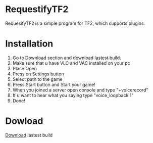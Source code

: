 # RequestifyTF2
RequesifyTF2 is a simple program for TF2, which supports plugins.
# Installation
1. Go to Download section and download lastest build.
2. Make sure that u have VLC and VAC installed on your pc
3. Place Open
4. Press on Settings button
5. Select path to the game
6. Press Start button and Start your game!
7. When you joined a server open console and type "+voicerecord"
8. If u want to hear what you saying type "voice_loopback 1"
9. Done!
# Dowload
[Download](https://ci.appveyor.com/api/projects/weespin26279/RequestifyTF2/artifacts/scr%2FGUI%2FRequestifyTF2GUI%2Fbin%2FDebug%2FRequestifyTF2Forms.exe) lastest build
